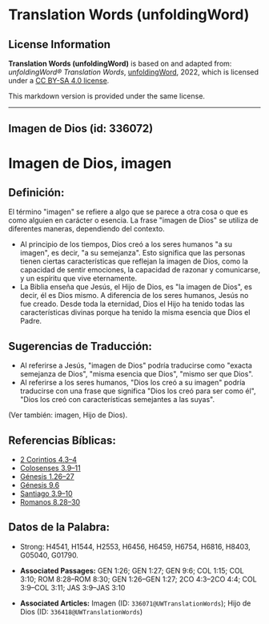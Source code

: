 # Translation Words (unfoldingWord)

## License Information

**Translation Words (unfoldingWord)** is based on and adapted from: _unfoldingWord® Translation Words_, [unfoldingWord](https://unfoldingword.org/utw), 2022, which is licensed under a [CC BY-SA 4.0 license](https://creativecommons.org/licenses/by-sa/4.0/legalcode.en).

This markdown version is provided under the same license.



--------------------------------

## Imagen de Dios (id: 336072)

Imagen de Dios, imagen
======================

Definición:
-----------

El término "imagen" se refiere a algo que se parece a otra cosa o que es como alguien en carácter o esencia. La frase "imagen de Dios" se utiliza de diferentes maneras, dependiendo del contexto.

* Al principio de los tiempos, Dios creó a los seres humanos "a su imagen", es decir, "a su semejanza". Esto significa que las personas tienen ciertas características que reflejan la imagen de Dios, como la capacidad de sentir emociones, la capacidad de razonar y comunicarse, y un espíritu que vive eternamente.
* La Biblia enseña que Jesús, el Hijo de Dios, es "la imagen de Dios", es decir, él es Dios mismo. A diferencia de los seres humanos, Jesús no fue creado. Desde toda la eternidad, Dios el Hijo ha tenido todas las características divinas porque ha tenido la misma esencia que Dios el Padre.

Sugerencias de Traducción:
--------------------------

* Al referirse a Jesús, "imagen de Dios" podría traducirse como "exacta semejanza de Dios", "misma esencia que Dios", "mismo ser que Dios".
* Al referirse a los seres humanos, "Dios los creó a su imagen" podría traducirse con una frase que significa "Dios los creó para ser como él", "Dios los creó con características semejantes a las suyas".

(Ver también: imagen, Hijo de Dios).

Referencias Bíblicas:
---------------------

* [2 Corintios 4\.3–4](https://ref.ly/2Cor4:3-2Cor4:4)
* [Colosenses 3\.9–11](https://ref.ly/Col3:9-Col3:11)
* [Génesis 1\.26–27](https://ref.ly/Gen1:26-Gen1:27)
* [Génesis 9\.6](https://ref.ly/Gen9:6)
* [Santiago 3\.9–10](https://ref.ly/Jas3:9-Jas3:10)
* [Romanos 8\.28–30](https://ref.ly/Rom8:28-Rom8:30)

Datos de la Palabra:
--------------------

* Strong: H4541, H1544, H2553, H6456, H6459, H6754, H6816, H8403, G05040, G01790\.

* **Associated Passages:** GEN 1:26; GEN 1:27; GEN 9:6; COL 1:15; COL 3:10; ROM 8:28–ROM 8:30; GEN 1:26–GEN 1:27; 2CO 4:3–2CO 4:4; COL 3:9–COL 3:11; JAS 3:9–JAS 3:10
* **Associated Articles:** Imagen (ID: `336071@UWTranslationWords`); Hijo de Dios (ID: `336418@UWTranslationWords`)

